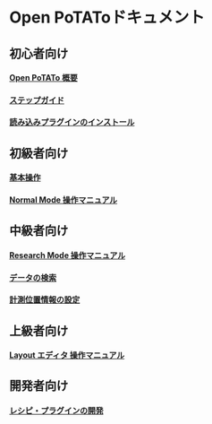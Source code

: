 # Open PoTAToドキュメント


## 初心者向け

#### [Open PoTATo 概要](Abstract.md)
#### [ステップガイド](Step-Guide.md)
#### [読み込みプラグインのインストール](InstallPrepro.md)




## 初級者向け

#### [基本操作](BasicOperation.md)
#### [Normal Mode 操作マニュアル](Normal-Mode.md)




## 中級者向け

#### [Research Mode 操作マニュアル](Research-Mode.md)
#### [データの検索](ExSearch.md)
#### [計測位置情報の設定](PositionSetting.md)




## 上級者向け

#### [Layout エディタ 操作マニュアル](LayoutEditor.md)




## 開発者向け

#### [レシピ・プラグインの開発](RecipeDevelopment.md)





